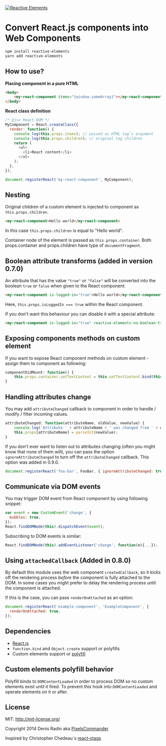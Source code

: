 <a href="http://pixelscommander.com/polygon/reactive-elements/example/#.U0LMA62Sy7o">
    <img alt="Reactive Elements" src="http://pixelscommander.com/polygon/reactive-elements/assets/logo-reactive-elements-small.png"/>
</a>

# Convert React.js components into Web Components

```sh
npm install reactive-elements
yarn add reactive-elements
```

## How to use?

**Placing component in a pure HTML**

```html
<body>
	<my-react-component items="{window.someArray}"></my-react-component>
</body>
```

**React class definition**

```js
/* @jsx React.DOM */
MyComponent = React.createClass({
  render: function() {
    console.log(this.props.items); // passed as HTML tag`s argument
    console.log(this.props.children); // original tag children
    return (
      <ul>
        <li>React content</li>
      </ul>
    );
  },
});

document.registerReact('my-react-component', MyComponent);
```

## Nesting

Original children of a custom element is injected to component as
`this.props.children`.

```html
<my-react-component>Hello world</my-react-component>
```

In this case `this.props.children` is equal to "Hello world".

Container node of the element is passed as `this.props.container`. Both
props.container and props.children have type of `documentFragment`.

## Boolean attribute transforms (added in version 0.7.0)

An attribute that has the value `"true"` or `"false"` will be converted into the
boolean `true` or `false` when given to the React component:

```html
<my-react-component is-logged-in="true">Hello world</my-react-component>
```

Here, `this.props.isLoggedIn === true` within the React component.

If you don't want this behaviour you can disable it with a special attribute:

```html
<my-react-component is-logged-in="true" reactive-elements-no-boolean-transform>Hello world</my-react-component>
```

## Exposing components methods on custom element

If you want to expose React component methods on custom element - assign them to
component as following:

```js
componentDidMount: function() {
    this.props.container.setTextContent = this.setTextContent.bind(this);
}
```

## Handling attributes change

You may add `attributeChanged` callback to component in order to handle / modify
/ filter incoming values.

```js
attributeChanged: function(attributeName, oldValue, newValue) {
    console.log('Attribute ' + attributeName + ' was changed from ' + oldValue + ' to ' + newValue);
    this.props[attributeName] = parseInt(newValue);
}
```

If you don't ever want to listen out to attributes changing (often you might
know that none of them will), you can pass the option `ignoreAttributeChanged`
to turn off the `attributeChanged` callback. This option was added in 0.9.0.

```js
document.registerReact('foo-bar', FooBar, { ignoreAttributeChanged: true });
```

## Communicate via DOM events

You may trigger DOM event from React component by using following snippet:

```js
var event = new CustomEvent('change', {
  bubbles: true,
});
React.findDOMNode(this).dispatchEvent(event);
```

Subscribing to DOM events is similar:

```js
React.findDOMNode(this).addEventListener('change', function(e){...});
```

## Using `attachedCallback` (Added in 0.8.0)

By default this module uses the web component `createdCallback`, so it kicks off
the rendering process _before_ the component is fully attached to the DOM. In
some cases you might prefer to delay the rendering process until the component
is attached.

If this is the case, you can pass `renderOnAttached` as an option:

```js
document.registerReact('example-component', 'ExampleComponent', {
  renderOnAttached: true,
});
```

## Dependencies

* [React.js](https://github.com/facebook/react)
* `function.bind` and `Object.create` support or polyfills
* Custom elements support or
  [polyfill](https://github.com/WebReflection/document-register-element)

## Custom elements polyfill behavior

Polyfill binds to `DOMContentLoaded` in order to process DOM so no custom
elements exist until it fired. To prevent this hook into `DOMContentLoaded` and
operate elements on it or after.

## License

MIT: http://mit-license.org/

Copyright 2014 Denis Radin aka [PixelsCommander](http://pixelscommander.com)

Inspired by Christopher Chedeau`s
[react-xtags](http://github.com/vjeux/react-xtags/)
